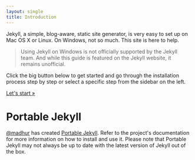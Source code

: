 ```yaml
---
layout: single
title: Introduction
---
```


Jekyll, a simple, blog-aware, static site generator, is very easy to set up on Mac OS X or Linux. On Windows, not so much. This site is here to help.

> Using Jekyll on Windows is not officially supported by the Jekyll team. And while this guide is featured on the Jekyll website, it remains unofficial.

Click the big button below to get started and go through the installation process step by step or select a specific step from the sidebar on the left.

<div class="pagination">
    <a class="pagination-item full" href="{{site.baseurl }}1-ruby-and-devkit.html">Let's start &raquo;</a>
    <span></span>
</div>

# Portable Jekyll
[@madhur](https://github.com/madhur) has created [Portable Jekyll](https://github.com/madhur/PortableJekyll). Refer to the project's documentation for more information on how to install and use it. Please note that Portable Jekyll may not always be up to date with the latest version of Jekyll out of the box.